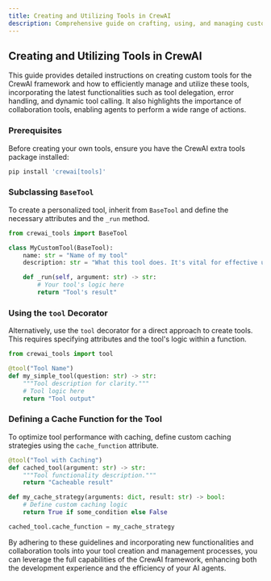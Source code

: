 ```yaml
---
title: Creating and Utilizing Tools in CrewAI
description: Comprehensive guide on crafting, using, and managing custom tools within the CrewAI framework, including new functionalities and error handling.
---
```


## Creating and Utilizing Tools in CrewAI
This guide provides detailed instructions on creating custom tools for the CrewAI framework and how to efficiently manage and utilize these tools, incorporating the latest functionalities such as tool delegation, error handling, and dynamic tool calling. It also highlights the importance of collaboration tools, enabling agents to perform a wide range of actions.

### Prerequisites
Before creating your own tools, ensure you have the CrewAI extra tools package installed:

```bash
pip install 'crewai[tools]'
```

### Subclassing `BaseTool`

To create a personalized tool, inherit from `BaseTool` and define the necessary attributes and the `_run` method.

```python
from crewai_tools import BaseTool

class MyCustomTool(BaseTool):
    name: str = "Name of my tool"
    description: str = "What this tool does. It's vital for effective utilization."

    def _run(self, argument: str) -> str:
        # Your tool's logic here
        return "Tool's result"
```

### Using the `tool` Decorator

Alternatively, use the `tool` decorator for a direct approach to create tools. This requires specifying attributes and the tool's logic within a function.

```python
from crewai_tools import tool

@tool("Tool Name")
def my_simple_tool(question: str) -> str:
    """Tool description for clarity."""
    # Tool logic here
    return "Tool output"
```

### Defining a Cache Function for the Tool

To optimize tool performance with caching, define custom caching strategies using the `cache_function` attribute.

```python
@tool("Tool with Caching")
def cached_tool(argument: str) -> str:
    """Tool functionality description."""
    return "Cacheable result"

def my_cache_strategy(arguments: dict, result: str) -> bool:
    # Define custom caching logic
    return True if some_condition else False

cached_tool.cache_function = my_cache_strategy
```

By adhering to these guidelines and incorporating new functionalities and collaboration tools into your tool creation and management processes, you can leverage the full capabilities of the CrewAI framework, enhancing both the development experience and the efficiency of your AI agents.